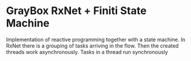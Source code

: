# GrayBox RxNet + Finiti State Machine

Implementation of reactive programming together with a state machine.
In RxNet there is a grouping of tasks arriving in the flow.
Then the created threads work asynchronously.
Tasks in a thread run synchronously
